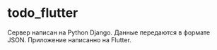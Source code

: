 # todo_flutter

Сервер написан на Python Django.
Данные передаются в формате JSON.
Приложение написанно на Flutter.
